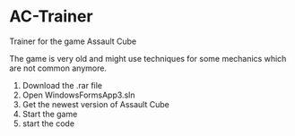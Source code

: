 # AC-Trainer
Trainer for the game Assault Cube

The game is very old and might use techniques for some mechanics which are not common anymore. 
1. Download the .rar file 
2. Open WindowsFormsApp3.sln
3. Get the newest version of Assault Cube 
4. Start the game 
5. start the code 
